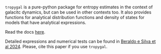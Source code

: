 $\texttt{tropygal}$ is a pure-python package for entropy estimates in
the context of galacitc dynamics, but can be used in other contexts
too. It also provides functions for analytical distribution functions
and density of states for models that have analytical
expressions.

Read the docs [here](https://tropygal.readthedocs.io/en/stable/).

Detailed expressions and numerical tests can be found in [Beraldo e
Silva et al
2024](https://ui.adsabs.harvard.edu/abs/2024arXiv240707947B/abstract). Please,
cite this paper if you use $\texttt{tropygal}$.